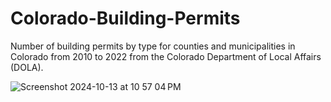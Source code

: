 # Colorado-Building-Permits

Number of building permits by type for counties and municipalities in Colorado from 2010 to 2022 from the Colorado Department of Local Affairs (DOLA).

![Screenshot 2024-10-13 at 10 57 04 PM](https://github.com/user-attachments/assets/54f048af-2f34-46ce-b2c4-d4ccbf878b93)
